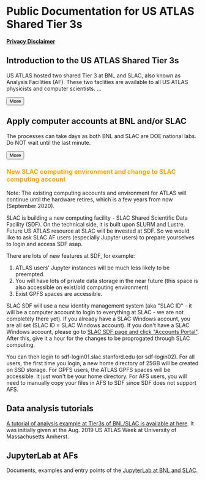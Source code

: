 <style>
  #introMore {display: none;}
  #acctsMore {display: none;}
</style>

<script type="text/javascript" src="/tier3docs/scripts/readMoreOrLess.js"></script>

# Public Documentation for US ATLAS Shared Tier 3s

<b>[Privacy Disclaimer](/tier3docs/privacyDisclaimer)</b>

## Introduction to the US ATLAS Shared Tier 3s
US ATLAS hosted two shared Tier 3 at BNL and SLAC, also known as Analysis Facilities (AF). These
two faclities are available to all US ATLAS physicists and computer scientists. 
<span id="introLess">...</span><span id="introMore">They are
orgniazed and managed to support US ATLAS users' need on computing resources, including login,
run interactive and batch jobs, access ATLAS data, store private data, etc.
<br><br>
These two facilities also support tools specific for users analysis, including ATLAS/CERN
software in CVMFS, Grid middleware, Rucio clients, Machine Learning packages, MPI, Jupyter
Lab with PyROOT, Xcache with auto data discovery, GPUs, etc.
<br><br>
The two facilites are backed by staffs to support software environment, unix systems and
storages.</span>

<button onclick="readMoreOrLess('introLess', 'introMore', 'introBtn')" id="introBtn">More</button>

## Apply computer accounts at BNL and/or SLAC
The processes can take days as both BNL and SLAC are DOE national labs. Do NOT wait until the 
last minute.

<span id="acctsLess"></span>
<span id="acctsMore">
Applying BNL computing accounts is a multiple-step process. 
[The steps are summarized at here](https://www.sdcc.bnl.gov/#accounts)<br>
<br>
[Applying SLAC computing accounts](https://atlas.slac.stanford.edu/using-the-slac-computing-resources)
is a two-step process: becoming a SLAC laboratory user, and then obtain computing account(s).
</span>

<button onclick="readMoreOrLess('acctsLess', 'acctsMore', 'acctsBtn')" id="acctsBtn">More</button>

### <h3 style="color:orange">New SLAC computing environment and change to SLAC computing account</h3>

Note: The existing computing accounts and environment for ATLAS will continue until the hardware retires, which is a few years from now (September 2020).

SLAC is building a new computing facility - SLAC Shared Scientific Data Facility (SDF). On the technical side, it is built upon SLURM and Lustre. Future US ATLAS resource at SLAC will be invested at SDF. So we would like to ask SLAC AF users (especially Jupyter users) to prepare yourselves to login and access SDF asap.

There are lots of new features at SDF, for example:

1. ATLAS users' Jupyter instances will be much less likely to be preempted.
2. You will have lots of private data storage in the near future (this space is also accessible on exist/old computing environment)
3. Exist GPFS spaces are accessible.

SLAC SDF will use a new identity management system (aka "SLAC ID" - it will be a computer account to login to everything at SLAC - we are not completely there yet). If you already have a SLAC Windows account, you are all set (SLAC ID = SLAC Windows account). If you don't have a SLAC Windows account, please go to [SLAC SDF page and click "Accounts Portal"](https://ondemand-dev.slac.stanford.edu/public/doc/#/accounts-and-access?id=access). After this, give it a hour for the changes to be proprogated through SLAC computing.

You can then login to sdf-login01.slac.stanford.edu (or sdf-login02). For all users, the first time you login, a new home directory of 25GB will be created on SSD storage. For GPFS users, the ATLAS GPFS spaces will be accessible. It just won't be your home directory. For AFS users, you will need to manually copy your files in AFS to SDF since SDF does not support AFS.

## Data analysis tutorials 
[A tutorial of analysis example at Tier3s of BNL/SLAC is available at here](/tier3docs/Tutorial-2019Aug).
It was initially given at the Aug. 2019 US ATLAS Week at University of Massachusetts Amherst.

## JupyterLab at AFs
Documents, examples and entry points of the [JupyterLab at BNL and SLAC](jupyter/JupyterAtTier3s.md). 